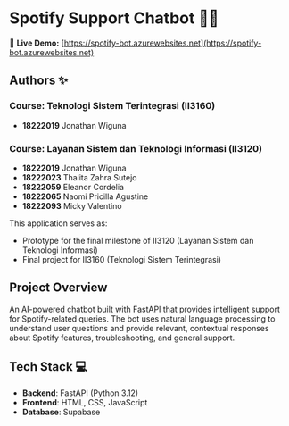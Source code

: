 # Spotify Support Chatbot 🎵🤖

🔗 **Live Demo:** [https://spotify-bot.azurewebsites.net](https://spotify-bot.azurewebsites.net)

## Authors ✨

### Course: Teknologi Sistem Terintegrasi (II3160)

- **18222019** Jonathan Wiguna

### Course: Layanan Sistem dan Teknologi Informasi (II3120)

- **18222019** Jonathan Wiguna
- **18222023** Thalita Zahra Sutejo
- **18222059** Eleanor Cordelia
- **18222065** Naomi Pricilla Agustine
- **18222093** Micky Valentino

This application serves as:

- Prototype for the final milestone of II3120 (Layanan Sistem dan Teknologi Informasi)
- Final project for II3160 (Teknologi Sistem Terintegrasi)

## Project Overview

An AI-powered chatbot built with FastAPI that provides intelligent support for Spotify-related queries. The bot uses natural language processing to understand user questions and provide relevant, contextual responses about Spotify features, troubleshooting, and general support.

## Tech Stack 💻

- **Backend**: FastAPI (Python 3.12)
- **Frontend**: HTML, CSS, JavaScript
- **Database**: Supabase
